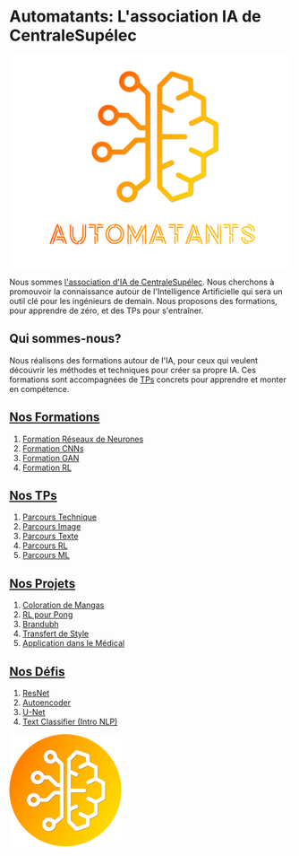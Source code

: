 # Automatants: L'association IA de CentraleSupélec

![](/logo_transparent_bg.png)

Nous sommes [l'association d'IA de CentraleSupélec](https://automatants.cs-campus.fr/). 
Nous cherchons à promouvoir la connaissance autour de l'Intelligence Artificielle qui sera un outil clé pour les ingénieurs de demain. 
Nous proposons des formations, pour apprendre de zéro, et des TPs pour s'entraîner.

## Qui sommes-nous?
Nous réalisons des formations autour de l'IA, pour ceux qui veulent découvrir les méthodes et techniques pour créer sa propre IA. Ces formations sont accompagnées de [TPs](https://github.com/Automatants/travaux-pratiques) concrets pour apprendre et monter en compétence.

## [Nos Formations](https://github.com/Automatants/formations)

1. [Formation Réseaux de Neurones](https://github.com/Automatants/formations/tree/main/R%C3%A9seaux_de_Neurones)
2. [Formation CNNs](https://github.com/Automatants/formations/tree/main/R%C3%A9seaux_%C3%A0_convolution)
3. [Formation GAN](https://github.com/Automatants/formations/tree/main/Introduction_aux_GAN)
4. [Formation RL](https://github.com/Automatants/formations/tree/main/Apprentissage_par_renforcement)

## [Nos TPs](https://github.com/Automatants/travaux-pratiques)

1. [Parcours Technique](https://github.com/Automatants/travaux-pratiques/tree/master/Parcours_Technique)
2. [Parcours Image](https://github.com/Automatants/travaux-pratiques/tree/master/Parcours_Image)
3. [Parcours Texte](https://github.com/Automatants/travaux-pratiques/tree/master/Parcours_Texte)
4. [Parcours RL](https://github.com/Automatants/travaux-pratiques/tree/master/Parcours_RL)
5. [Parcours ML](https://github.com/Automatants/travaux-pratiques/tree/master/Parcours_ML)

## [Nos Projets](https://github.com/Automatants/Projet)

1. [Coloration de Mangas](https://github.com/Automatants/Projet/tree/main/Brandubh)
2. [RL pour Pong](https://github.com/Automatants/Projet/tree/main/Pong_RL)
3. [Brandubh](https://github.com/Automatants/Projet/tree/main/Colorisation)
4. [Transfert de Style](https://github.com/Automatants/Projet/tree/main/Transfert_de_Style)
5. [Application dans le Médical](https://github.com/Automatants/Projet/tree/main/Medical)

## [Nos Défis](https://github.com/Automatants/travaux-pratiques#d%C3%A9fis)

1. [ResNet](https://sharing.cs-campus.fr/compete/90)
2. [Autoencoder](https://sharing.cs-campus.fr/compete/89)
3. [U-Net](https://sharing.cs-campus.fr/compete/89)
4. [Text Classifier (Intro NLP)](https://sharing.cs-campus.fr/compete/100)

 ![](/logo_mini.png)
